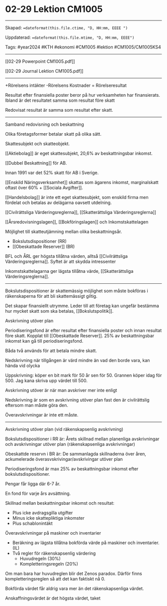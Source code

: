 # 02-29 Lektion CM1005

---

Skapad: `=dateformat(this.file.ctime, "D, HH:mm, EEEE ")`

Uppdaterad: `=dateformat(this.file.mtime, "D, HH:mm, EEEE")`

Tags: #year2024 #KTH #ekonomi #CM1005 #lektion #CM1005/CM1005KS4

---
[[02-29 Powerpoint CM1005.pdf]]

[[02-29 Journal Lektion CM1005.pdf]]

---
+Rörelsens intäkter
-Rörelsens Kostnader
= Rörelseresultat

Resultat efter finansiella poster beror på hur verksamheten har finansierats. Ibland är det resultatet samma som resultat före skatt

Redovisat resultat är samma som resultat efter skatt.

---
Samband redovisning och beskattning

Olika företagsformer betalar skatt på olika sätt.

Skattesubjekt och skatteobjekt.

[[Aktiebolag]] är eget skattesubjekt, 20,6% av beskattningsbar inkomst.

[[Dubbel Beskattning]] för AB.

Innan 1991 var det 52% skatt för AB i Sverige.

[[Enskild Näringsverksamhet]] skattas som ägarens inkomst, marginalskatt oftast över 60% + [[Sociala Avgifter]].

[[Handelsbolag]] är inte ett eget skattesubjekt, som enskild firma men fördelat och betalas av delägarna oavsett utdelning.

[[Civilrättsliga Värderingsreglerna]], [[Skatterättsliga Värderingsreglerna]]

[[Årsredovisningslagen]], [[Bokföringslagen]] och Inkomstskattelagen

Möjlighet till skatteutjämning mellan olika beskattningsår.
- Bokslutsdispositioner (RR)
- [[Obeskattade Reserver]] (BR)

BFL och ÅRL ger högsta tillåtna värden, alltså [[Civilrättsliga Värderingsreglerna]]. Syftet är att skydda intressenter

Inkomstskattelagarna ger lägsta tillåtna värde, [[Skatterättsliga Värderingsreglerna]].

---

Bokslutsdispositioner är skattemässig möjlighet som måste bokföras i räkenskaperna för att bli skattemässigt giltig.

Det skapar finansiellt utrymme. Leder till att företag kan ungefär bestämma hur mycket skatt som ska betalas, [[Bokslutspolitik]].

Avskrivning utöver plan

Periodiseringsfond är efter resultat efter finansiella poster och innan resultat före skatt. Kopplat till [[Obeskattade Reserver]]. 25% av beskattningsbar inkomst kan gå till periodiseringsfond.

Båda två används för att betala mindre skatt.

Nedskrivning när tillgången är värd mindre än vad den borde vara, kan hända vid olycka

Uppskrivning: köper en bit mark för 50 år sen för 50. Grannen köper idag för 500. Jag kana skriva upp värdet till 500.

Avskrivning utöver är när man avskriver mer inte enligt

Nedskrivning är som en avskrivning utöver plan fast den är civilrättslig eftersom man måste göra den.

Överavskrivningar är inte ett måste.

---

Avskrivning utöver plan (vid räkenskapsenlig avskrivning)

Bokslutsdispositioner i RR är: Årets skillnad mellan planenliga avskrivningar och avskrivningar utöver plan (räkenskapsenliga avskrivningar)

Obeskattde reservn i BR är: De sammanlagda skillnaderna över åren, ackumelerade överasvskrivingar/avskrivingar utöver plan

Periodiseringsfond är max 25% av beskattningsbar inkomst efter bokslutsdispositioner.

Pengar får ligga där 6-7 år.

En fond för varje års avsättning.

Skillnad mellan beskattningsbar inkomst och resultat:

- Plus icke avdragsgilla utgifter
- Minus icke skattepliktiga inkomster
- Plus schablonintäkt

Överavskrivningar på maskiner och inventarier

- Beräkning av lägsta tillåtna bokförda värde på maskiner och inventarier. (IL)
- Två regler för räkenskapsenlig värdering
	- Huvudregeln (30%)
	- Kompletteringsregeln (20%)

Om man bara har huvudreglen blir det Zenos paradox. Därför finns kompletteringsreglen så att det kan faktiskt nå 0.

Bokförda värdet får aldrig vara mer än det räkenskapsenliga värdet.

Anskaffningsvärdet är det högsta värdet, taket

